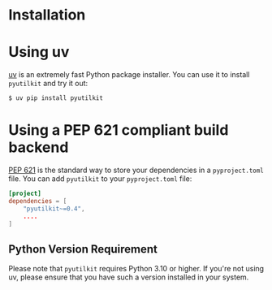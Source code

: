# Installation

# Using uv

[uv] is an extremely fast Python package installer.
You can use it to install `pyutilkit` and try it out:

```console
$ uv pip install pyutilkit
```

# Using a PEP 621 compliant build backend

[PEP 621] is the standard way to store your dependencies in a `pyproject.toml` file.
You can add `pyutilkit` to your `pyproject.toml` file:

```toml
[project]
dependencies = [
    "pyutilkit~=0.4",
    ....
]
```

## Python Version Requirement

Please note that `pyutilkit` requires Python 3.10 or higher. If you're not using uv,
please ensure that you have such a version installed in your system.

[uv]: https://github.com/astral-sh/uv
[PEP 621]: https://peps.python.org/pep-0621/
